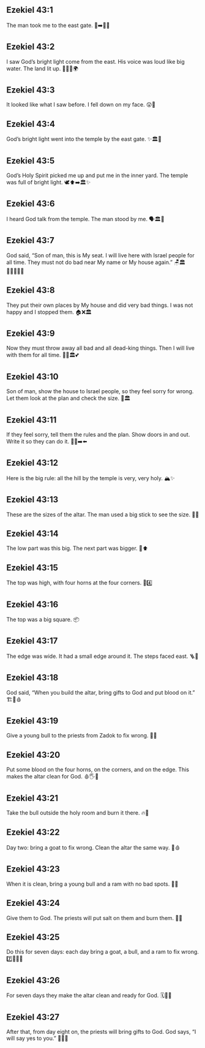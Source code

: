 ## Ezekiel 43:1
The man took me to the east gate. 🧍➡️🚪🌅
## Ezekiel 43:2
I saw God’s bright light come from the east. His voice was loud like big water. The land lit up. 🌅✨🌊🌍
## Ezekiel 43:3
It looked like what I saw before. I fell down on my face. 😲🙏
## Ezekiel 43:4
God’s bright light went into the temple by the east gate. ✨🏛️🌅
## Ezekiel 43:5
God’s Holy Spirit picked me up and put me in the inner yard. The temple was full of bright light. 🕊️⬆️➡️🏛️✨
## Ezekiel 43:6
I heard God talk from the temple. The man stood by me. 🗣️🏛️🧍
## Ezekiel 43:7
God said, “Son of man, this is My seat. I will live here with Israel people for all time. They must not do bad near My name or My house again.” 🪑🏛️👨‍👩‍👧‍👦❌
## Ezekiel 43:8
They put their own places by My house and did very bad things. I was not happy and I stopped them. 🏠❌🏛️
## Ezekiel 43:9
Now they must throw away all bad and all dead-king things. Then I will live with them for all time. 🧹❌🏛️💕
## Ezekiel 43:10
Son of man, show the house to Israel people, so they feel sorry for wrong. Let them look at the plan and check the size. 📐🏛️
## Ezekiel 43:11
If they feel sorry, tell them the rules and the plan. Show doors in and out. Write it so they can do it. 📝🚪➡️⬅️
## Ezekiel 43:12
Here is the big rule: all the hill by the temple is very, very holy. 🏔️✨
## Ezekiel 43:13
These are the sizes of the altar. The man used a big stick to see the size. 📏🗿
## Ezekiel 43:14
The low part was this big. The next part was bigger. 📏⬆️
## Ezekiel 43:15
The top was high, with four horns at the four corners. 🔺4️⃣
## Ezekiel 43:16
The top was a big square. 📦
## Ezekiel 43:17
The edge was wide. It had a small edge around it. The steps faced east. 🪜🌅
## Ezekiel 43:18
God said, “When you build the altar, bring gifts to God and put blood on it.” 🏗️🎁🩸
## Ezekiel 43:19
Give a young bull to the priests from Zadok to fix wrong. 🐂🙏
## Ezekiel 43:20
Put some blood on the four horns, on the corners, and on the edge. This makes the altar clean for God. 🩸🖐️🗿
## Ezekiel 43:21
Take the bull outside the holy room and burn it there. 🔥🐂
## Ezekiel 43:22
Day two: bring a goat to fix wrong. Clean the altar the same way. 🐐🩸
## Ezekiel 43:23
When it is clean, bring a young bull and a ram with no bad spots. 🐂🐏
## Ezekiel 43:24
Give them to God. The priests will put salt on them and burn them. 🧂🔥
## Ezekiel 43:25
Do this for seven days: each day bring a goat, a bull, and a ram to fix wrong. 7️⃣🐐🐂🐏
## Ezekiel 43:26
For seven days they make the altar clean and ready for God. 🗓️🧼🗿
## Ezekiel 43:27
After that, from day eight on, the priests will bring gifts to God. God says, “I will say yes to you.” 🎁🙏💖
